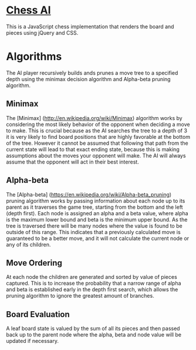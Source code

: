 # [Chess AI](http://www.nickalzapiedi.com/chess-ai)
This is a JavaScript chess implementation that renders the board and pieces using jQuery and CSS.

# Algorithms
The AI player recursively builds ands prunes a move tree to a specified depth using the minimax decision algorithm and Alpha-beta pruning algorithm.

## Minimax
The [Minimax] (http://en.wikipedia.org/wiki/Minimax) algorithm works by considering the most likely behavior of the opponent when deciding a move to make. This is crucial because as the AI searches the tree to a depth of 3 it is very likely to find board positions that are highly favorable at the bottom of the tree. However it cannot be assumed that following that path from the current state will lead to that exact ending state, because this is making assumptions about the moves your opponent will make. The AI will always assume that the opponent will act in their best interest.

## Alpha-beta
The [Alpha-beta] (https://en.wikipedia.org/wiki/Alpha-beta_pruning) pruning algorithm works by passing information about each node up to its parent as it traverses the game tree, starting from the bottom and the left (depth first). Each node is assigned an alpha and a beta value, where alpha is the maximum lower bound and beta is the minimum upper bound. As the tree is traversed there will be many nodes where the value is found to be outside of this range. This indicates that a previously calculated move is guaranteed to be a better move, and it will not calculate the current node or any of its children.

## Move Ordering
At each node the children are generated and sorted by value of pieces captured. This is to increase the probability that a narrow range of alpha and beta is established early in the depth first search, which allows the pruning algorithm to ignore the greatest amount of branches.  

## Board Evaluation
A leaf board state is valued by the sum of all its pieces and then passed back up to the parent node where the alpha, beta and node value will be updated if necessary.

